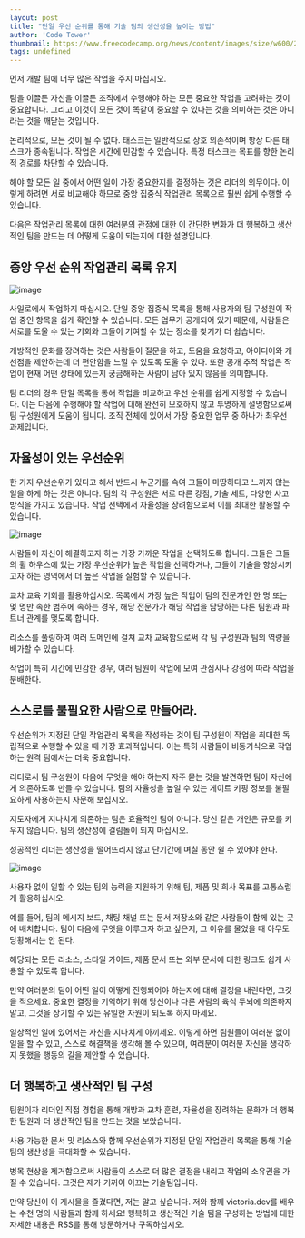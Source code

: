 ```yaml
---
layout: post
title: "단일 우선 순위를 통해 기술 팀의 생산성을 높이는 방법"
author: 'Code Tower'
thumbnail: https://www.freecodecamp.org/news/content/images/size/w600/2020/12/task-selection.png
tags: undefined
---
```



먼저 개발 팀에 너무 많은 작업을 주지 마십시오.

팀을 이끌든 자신을 이끌든 조직에서 수행해야 하는 모든 중요한 작업을 고려하는 것이 중요합니다. 그리고 이것이 모든 것이 똑같이 중요할 수 있다는 것을 의미하는 것은 아니라는 것을 깨닫는 것입니다.

논리적으로, 모든 것이 될 수 없다. 태스크는 일반적으로 상호 의존적이며 항상 다른 태스크가 종속됩니다. 작업은 시간에 민감할 수 있습니다. 특정 태스크는 목표를 향한 논리적 경로를 차단할 수 있습니다.

해야 할 모든 일 중에서 어떤 일이 가장 중요한지를 결정하는 것은 리더의 의무이다. 이렇게 하려면 서로 비교해야 하므로 중앙 집중식 작업관리 목록으로 훨씬 쉽게 수행할 수 있습니다.

다음은 작업관리 목록에 대한 여러분의 관점에 대한 이 간단한 변화가 더 행복하고 생산적인 팀을 만드는 데 어떻게 도움이 되는지에 대한 설명입니다.

## 중앙 우선 순위 작업관리 목록 유지

![image](https://victoria.dev/blog/how-a-single-priority-makes-your-tech-team-more-productive/prioritize.png)

사일로에서 작업하지 마십시오. 단일 중앙 집중식 목록을 통해 사용자와 팀 구성원이 작업 중인 항목을 쉽게 확인할 수 있습니다. 모든 업무가 공개되어 있기 때문에, 사람들은 서로를 도울 수 있는 기회와 그들이 기여할 수 있는 장소를 찾기가 더 쉽습니다.

개방적인 문화를 장려하는 것은 사람들이 질문을 하고, 도움을 요청하고, 아이디어와 개선점을 제안하는데 더 편안함을 느낄 수 있도록 도울 수 있다. 또한 공개 추적 작업은 작업이 현재 어떤 상태에 있는지 궁금해하는 사람이 남아 있지 않음을 의미합니다.

팀 리더의 경우 단일 목록을 통해 작업을 비교하고 우선 순위를 쉽게 지정할 수 있습니다. 이는 다음에 수행해야 할 작업에 대해 완전히 모호하지 않고 투명하게 설명함으로써 팀 구성원에게 도움이 됩니다. 조직 전체에 있어서 가장 중요한 업무 중 하나가 최우선 과제입니다.

## 자율성이 있는 우선순위

한 가지 우선순위가 있다고 해서 반드시 누군가를 속여 그들이 마땅하다고 느끼지 않는 일을 하게 하는 것은 아니다. 팀의 각 구성원은 서로 다른 강점, 기술 세트, 다양한 사고 방식을 가지고 있습니다. 작업 선택에서 자율성을 장려함으로써 이를 최대한 활용할 수 있습니다.

![image](https://victoria.dev/blog/how-a-single-priority-makes-your-tech-team-more-productive/task-selection.png)

사람들이 자신이 해결하고자 하는 가장 가까운 작업을 선택하도록 합니다. 그들은 그들의 휠 하우스에 있는 가장 우선순위가 높은 작업을 선택하거나, 그들이 기술을 향상시키고자 하는 영역에서 더 높은 작업을 실험할 수 있습니다.

교차 교육 기회를 활용하십시오. 목록에서 가장 높은 작업이 팀의 전문가인 한 명 또는 몇 명만 속한 범주에 속하는 경우, 해당 전문가가 해당 작업을 담당하는 다른 팀원과 파트너 관계를 맺도록 합니다.

리소스를 풀링하여 여러 도메인에 걸쳐 교차 교육함으로써 각 팀 구성원과 팀의 역량을 배가할 수 있습니다.

작업이 특히 시간에 민감한 경우, 여러 팀원이 작업에 모여 관심사나 강점에 따라 작업을 분배한다.

## 스스로를 불필요한 사람으로 만들어라.

우선순위가 지정된 단일 작업관리 목록을 작성하는 것이 팀 구성원이 작업을 최대한 독립적으로 수행할 수 있을 때 가장 효과적입니다. 이는 특히 사람들이 비동기식으로 작업하는 원격 팀에서는 더욱 중요합니다.

리더로서 팀 구성원이 다음에 무엇을 해야 하는지 자주 묻는 것을 발견하면 팀이 자신에게 의존하도록 만들 수 있습니다. 팀의 자율성을 높일 수 있는 게이트 키핑 정보를 불필요하게 사용하는지 자문해 보십시오.

지도자에게 지나치게 의존하는 팀은 효율적인 팀이 아니다. 당신 같은 개인은 규모를 키우지 않습니다. 팀의 생산성에 걸림돌이 되지 마십시오.

성공적인 리더는 생산성을 떨어뜨리지 않고 단기간에 며칠 동안 쉴 수 있어야 한다.

![image](https://victoria.dev/blog/how-a-single-priority-makes-your-tech-team-more-productive/add-resources.png)

사용자 없이 일할 수 있는 팀의 능력을 지원하기 위해 팀, 제품 및 회사 목표를 고통스럽게 활용하십시오.

예를 들어, 팀의 메시지 보드, 채팅 채널 또는 문서 저장소와 같은 사람들이 함께 있는 곳에 배치합니다. 팀이 다음에 무엇을 이루고자 하고 싶은지, 그 이유를 물었을 때 아무도 당황해서는 안 된다.

해당되는 모든 리소스, 스타일 가이드, 제품 문서 또는 외부 문서에 대한 링크도 쉽게 사용할 수 있도록 합니다.

만약 여러분의 팀이 어떤 일이 어떻게 진행되어야 하는지에 대해 결정을 내린다면, 그것을 적으세요. 중요한 결정을 기억하기 위해 당신이나 다른 사람의 육식 두뇌에 의존하지 말고, 그것을 상기할 수 있는 유일한 자원이 되도록 하지 마세요.

일상적인 일에 있어서는 자신을 지나치게 아끼세요. 이렇게 하면 팀원들이 여러분 없이 일을 할 수 있고, 스스로 해결책을 생각해 볼 수 있으며, 여러분이 여러분 자신을 생각하지 못했을 행동의 길을 제안할 수 있습니다.

## 더 행복하고 생산적인 팀 구성

팀원이자 리더인 직접 경험을 통해 개방과 교차 훈련, 자율성을 장려하는 문화가 더 행복한 팀원과 더 생산적인 팀을 만드는 것을 보았습니다.

사용 가능한 문서 및 리소스와 함께 우선순위가 지정된 단일 작업관리 목록을 통해 기술 팀의 생산성을 극대화할 수 있습니다.

병목 현상을 제거함으로써 사람들이 스스로 더 많은 결정을 내리고 작업의 소유권을 가질 수 있습니다. 그것은 제가 기꺼이 이끄는 기술팀입니다.

만약 당신이 이 게시물을 즐겼다면, 저는 알고 싶습니다. 저와 함께 victoria.dev를 배우는 수천 명의 사람들과 함께 하세요! 행복하고 생산적인 기술 팀을 구성하는 방법에 대한 자세한 내용은 RSS를 통해 방문하거나 구독하십시오.
